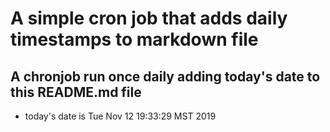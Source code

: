 A simple cron job that adds daily timestamps to markdown file
============================================================
## A chronjob run once daily adding today's date to this README.md file
* today's date is Tue Nov 12 19:33:29 MST 2019
